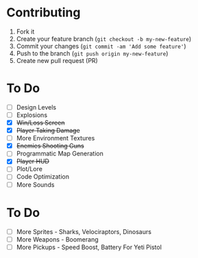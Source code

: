 # Contributing

1. Fork it
2. Create your feature branch (`git checkout -b my-new-feature`)
3. Commit your changes (`git commit -am 'Add some feature'`)
4. Push to the branch (`git push origin my-new-feature`)
5. Create new pull request (PR)

# To Do

- [ ] Design Levels
- [ ] Explosions
- [x] ~~Win/Loss Screen~~
- [x] ~~Player Taking Damage~~
- [ ] More Environment Textures
- [x] ~~Enemies Shooting Guns~~
- [ ] Programmatic Map Generation
- [x] ~~Player HUD~~
- [ ] Plot/Lore
- [ ] Code Optimization
- [ ] More Sounds

# To Do

- [ ] More Sprites - Sharks, Velociraptors, Dinosaurs
- [ ] More Weapons - Boomerang
- [ ] More Pickups - Speed Boost, Battery For Yeti Pistol
